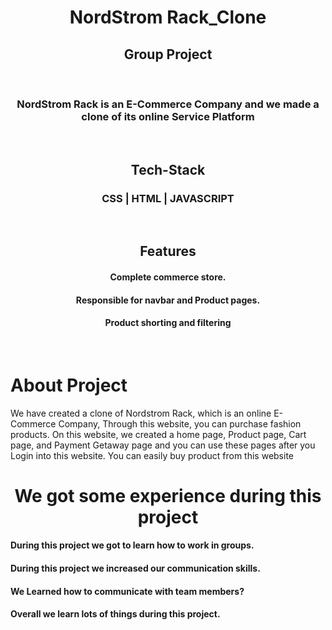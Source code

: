 <h1 align="center">NordStrom Rack_Clone</h1>
<h2 align="center">Group Project</h2>
<br>
<h3 align="center">NordStrom Rack is an E-Commerce Company and we made a clone of its online Service Platform</h3>
<br>
<h2 align="center">Tech-Stack</h2>
<h3 align="center">CSS | HTML | JAVASCRIPT</h3>

<br>
<h2 align="center">Features</h2>
<h4 align="center">Complete commerce store.</h4>
<h4 align="center">Responsible for navbar and Product pages.</h4>
<h4 align="center">Product shorting and filtering</h4>
<br>

<h1>About Project</h1>
<p>We have created a clone of Nordstrom Rack, which is an online E-Commerce Company, Through this website, you can purchase fashion products. On this website, we created a home page, Product page, Cart page, and Payment Getaway page and you can use these pages after you Login into this website. You can easily buy product from this website </p>


<h1  align="center">We got some experience during this project</h1>
<h4>During this project we got to learn how to work in groups.</h4>
<h4>During this project we increased our communication skills.</h4>
<h4>We Learned how to communicate with team members?</h4>
<h4>Overall we learn lots of things during this project.</h4>
